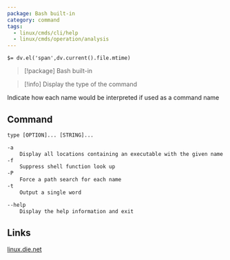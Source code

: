 ```yaml
---
package: Bash built-in
category: command
tags:
  - linux/cmds/cli/help
  - linux/cmds/operation/analysis
---
```


`$= dv.el('span',dv.current().file.mtime)`
> [!package] Bash built-in

> [!info] Display the type of the command

Indicate how each name would be interpreted if used as a command name

## Command
```txt
type [OPTION]... [STRING]...

-a
	Display all locations containing an executable with the given name
-f
	Suppress shell function look up
-P
	Force a path search for each name 
-t
	Output a single word

--help
	Display the help information and exit 
```

## Links
[linux.die.net](https://linux.die.net/man/1/file)

